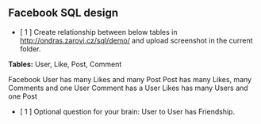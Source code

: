 ## Facebook SQL design

* [ 1 ] Create relationship between below tables in http://ondras.zarovi.cz/sql/demo/ and upload screenshot in the current folder.

**Tables:** User, Like, Post, Comment

Facebook User has many Likes and many Post
Post has many Likes, many Comments and one User
Comment has a User
Likes has many Users and one Post

* [ 1 ] Optional question for your brain: User to User has Friendship.
